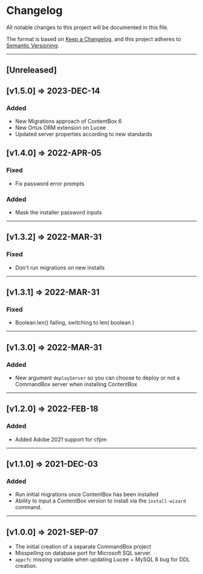 # Changelog

All notable changes to this project will be documented in this file.

The format is based on [Keep a Changelog](https://keepachangelog.com/en/1.0.0/),
and this project adheres to [Semantic Versioning](https://semver.org/spec/v2.0.0.html).

----

## [Unreleased]

## [v1.5.0] => 2023-DEC-14

### Added

* New Migrations approach of ContentBox 6
* New Ortus ORM extension on Lucee
* Updated server properties according to new standards


## [v1.4.0] => 2022-APR-05

### Fixed

* Fix password error prompts

### Added

* Mask the installer password inputs

----

## [v1.3.2] => 2022-MAR-31

### Fixed

* Don't run migrations on new installs

----

## [v1.3.1] => 2022-MAR-31

### Fixed

* Boolean.len() failing, switching to len( boolean )

----

## [v1.3.0] => 2022-MAR-31

### Added

* New argument `deployServer` so you can choose to deploy or not a CommandBox server when installing ContentBox

----

## [v1.2.0] => 2022-FEB-18

### Added

* Added Adobe 2021 support for cfpm


----

## [v1.1.0] => 2021-DEC-03

### Added

* Run initial migrations once ContentBox has been installed
* Ability to input a ContentBox version to install via the `install-wizard` command.

----

## [v1.0.0] => 2021-SEP-07


* The initial creation of a separate CommandBox project
* Misspelling on database port for Microsoft SQL server.
* `appcfc` missing variable when updating Lucee + MySQL 8 bug for DDL creation.

